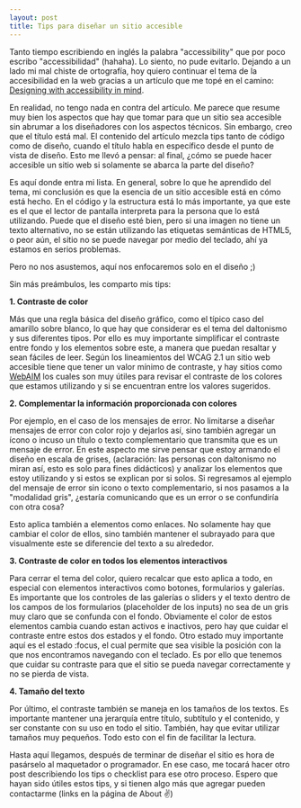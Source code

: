 ```yaml
---
layout: post
title: Tips para diseñar un sitio accesible
---
```


Tanto tiempo escribiendo en inglés la palabra "accessibility" que por poco escribo "accessibilidad" (hahaha). Lo siento, no pude evitarlo. Dejando a un lado mi mal chiste de ortografía, hoy quiero continuar el tema de la accesibilidad en la web gracias a un artículo que me topé en el camino: [Designing with accessibility in mind](https://uxplanet.org/designing-with-accessibility-in-mind-f25a3f70b8c0). 

En realidad, no tengo nada en contra del artículo. Me parece que resume muy bien los aspectos que hay que tomar para que un sitio sea accesible sin abrumar a los diseñadores con los aspectos técnicos. Sin embargo, creo que el título está mal. El contenido del artículo mezcla tips tanto de código como de diseño, cuando el título habla en específico desde el punto de vista de diseño. Esto me llevó a pensar: al final, ¿cómo se puede hacer accesible un sitio web si solamente se abarca la parte del diseño? 

Es aquí donde entra mi lista. En general, sobre lo que he aprendido del tema, mi conclusión es que la esencia de un sitio accesible está en cómo está hecho. En el código y la estructura está lo más importante, ya que este es el que el lector de pantalla interpreta para la persona que lo está utilizando. Puede que el diseño esté bien, pero si una imagen no tiene un texto alternativo, no se están utilizando las etiquetas semánticas de HTML5, o peor aún, el sitio no se puede navegar por medio del teclado, ahí ya estamos en serios problemas.

Pero no nos asustemos, aquí nos enfocaremos solo en el diseño ;)

Sin más preámbulos, les comparto mis tips:

<b>1. Contraste de color</b>

Más que una regla básica del diseño gráfico, como el típico caso del amarillo sobre blanco, lo que hay que considerar es el tema del daltonismo y sus diferentes tipos. Por ello es muy importante simplificar el contraste entre fondo y los elementos sobre este, a manera que puedan resaltar y sean fáciles de leer. Según los lineamientos del WCAG 2.1 un sitio web accesible tiene que tener un valor mínimo de contraste, y hay sitios como [WebAIM](https://webaim.org/resources/contrastchecker) los cuales son muy útiles para revisar el contraste de los colores que estamos utilizando y si se encuentran entre los valores sugeridos.

<b>2. Complementar la información proporcionada con colores</b>

Por ejemplo, en el caso de los mensajes de error. No limitarse a diseñar mensajes de error con color rojo y dejarlos así, sino también agregar un ícono o incuso un título o texto complementario que transmita que es un mensaje de error. En este aspecto me sirve pensar que estoy armando el diseño en escala de grises, (aclaración: las personas con daltonismo no miran así, esto es solo para fines didácticos) y analizar los elementos que estoy utilizando y si estos se explican por si solos. Si regresamos al ejemplo del mensaje de error sin icono o texto complementario, si nos pasamos a la "modalidad gris", ¿estaría comunicando que es un error o se confundiría con otra cosa?

Esto aplica también a elementos como enlaces. No solamente hay que cambiar el color de ellos, sino también mantener el subrayado para que visualmente este se diferencie del texto a su alrededor.

<b>3. Contraste de color en todos los elementos interactivos</b>

Para cerrar el tema del color, quiero recalcar que esto aplica a todo, en especial con elementos interactivos como botones, formularios y galerías. Es importante que los controles de las galerías o sliders y el texto dentro de los campos de los formularios (placeholder de los inputs) no sea de un gris muy claro que se confunda con el fondo. Obviamente el color de estos elementos cambia cuando estan activos e inactivos, pero hay que cuidar el contraste entre estos dos estados y el fondo. Otro estado muy importante aquí es el estado :focus, el cual permite que sea visible la posición con la que nos encontramos navegando con el teclado. Es por ello que tenemos que cuidar su contraste para que el sitio se pueda navegar correctamente y no se pierda de vista.

<b>4. Tamaño del texto</b>

Por último, el contraste también se maneja en los tamaños de los textos. Es importante mantener una jerarquía entre título, subtítulo y el contenido, y ser constante con su uso en todo el sitio. También, hay que evitar utilizar tamaños muy pequeños. Todo esto con el fin de facilitar la lectura.

Hasta aquí llegamos, después de terminar de diseñar el sitio es hora de pasárselo al maquetador o programador. En ese caso, me tocará hacer otro post describiendo los tips o checklist para ese otro proceso. Espero que hayan sido útiles estos tips, y si tienen algo más que agregar pueden contactarme (links en la página de About ✌️)
